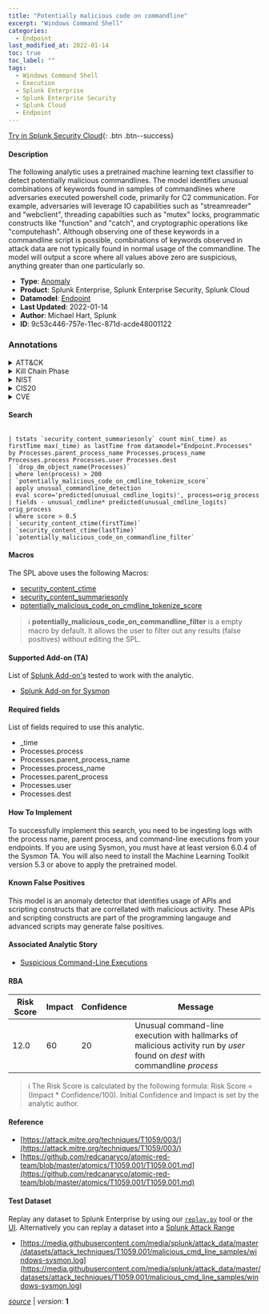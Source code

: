 ```yaml
---
title: "Potentially malicious code on commandline"
excerpt: "Windows Command Shell"
categories:
  - Endpoint
last_modified_at: 2022-01-14
toc: true
toc_label: ""
tags:
  - Windows Command Shell
  - Execution
  - Splunk Enterprise
  - Splunk Enterprise Security
  - Splunk Cloud
  - Endpoint
---
```




[Try in Splunk Security Cloud](https://www.splunk.com/en_us/cyber-security.html){: .btn .btn--success}

#### Description

The following analytic uses a pretrained machine learning text classifier to detect potentially malicious commandlines.  The model identifies unusual combinations of keywords found in samples of commandlines where adversaries executed powershell code, primarily for C2 communication.  For example, adversaries will leverage IO capabilities such as &#34;streamreader&#34; and &#34;webclient&#34;, threading capabilties such as &#34;mutex&#34; locks, programmatic constructs like &#34;function&#34; and &#34;catch&#34;, and cryptographic operations like &#34;computehash&#34;.  Although observing one of these keywords in a commandline script is possible, combinations of keywords observed in attack data are not typically found in normal usage of the commandline.  The model will output a score where all values above zero are suspicious, anything greater than one particularly so.

- **Type**: [Anomaly](https://github.com/splunk/security_content/wiki/Detection-Analytic-Types)
- **Product**: Splunk Enterprise, Splunk Enterprise Security, Splunk Cloud
- **Datamodel**: [Endpoint](https://docs.splunk.com/Documentation/CIM/latest/User/Endpoint)
- **Last Updated**: 2022-01-14
- **Author**: Michael Hart, Splunk
- **ID**: 9c53c446-757e-11ec-871d-acde48001122

### Annotations
<details>
  <summary>ATT&CK</summary>

<div markdown="1">

#### [ATT&CK](https://attack.mitre.org/)

| ID          | Technique   | Tactic         |
| ----------- | ----------- |--------------- |
| [T1059.003](https://attack.mitre.org/techniques/T1059/003/) | Windows Command Shell | Execution |

</div>
</details>


<details>
  <summary>Kill Chain Phase</summary>

<div markdown="1">

* Exploitation


</div>
</details>


<details>
  <summary>NIST</summary>

<div markdown="1">



</div>
</details>

<details>
  <summary>CIS20</summary>

<div markdown="1">



</div>
</details>

<details>
  <summary>CVE</summary>

<div markdown="1">


</div>
</details>


#### Search

```

| tstats `security_content_summariesonly` count min(_time) as firstTime max(_time) as lastTime from datamodel="Endpoint.Processes" by Processes.parent_process_name Processes.process_name Processes.process Processes.user Processes.dest  
| `drop_dm_object_name(Processes)`  
| where len(process) > 200 
| `potentially_malicious_code_on_cmdline_tokenize_score` 
| apply unusual_commandline_detection 
| eval score='predicted(unusual_cmdline_logits)', process=orig_process 
| fields - unusual_cmdline* predicted(unusual_cmdline_logits) orig_process 
| where score > 0.5 
| `security_content_ctime(firstTime)` 
| `security_content_ctime(lastTime)` 
| `potentially_malicious_code_on_commandline_filter`
```

#### Macros
The SPL above uses the following Macros:
* [security_content_ctime](https://github.com/splunk/security_content/blob/develop/macros/security_content_ctime.yml)
* [security_content_summariesonly](https://github.com/splunk/security_content/blob/develop/macros/security_content_summariesonly.yml)
* [potentially_malicious_code_on_cmdline_tokenize_score](https://github.com/splunk/security_content/blob/develop/macros/potentially_malicious_code_on_cmdline_tokenize_score.yml)

> :information_source:
> **potentially_malicious_code_on_commandline_filter** is a empty macro by default. It allows the user to filter out any results (false positives) without editing the SPL.


#### Supported Add-on (TA)
List of [Splunk Add-on's](https://docs.splunk.com/Documentation/AddOns/released/Overview/AboutSplunkadd-ons) tested to work with the analytic.

* [Splunk Add-on for Sysmon](https://splunkbase.splunk.com/app/5709)


#### Required fields
List of fields required to use this analytic.
* _time
* Processes.process
* Processes.parent_process_name
* Processes.process_name
* Processes.parent_process
* Processes.user
* Processes.dest



#### How To Implement
To successfully implement this search, you need to be ingesting logs with the process name, parent process, and command-line executions from your endpoints. If you are using Sysmon, you must have at least version 6.0.4 of the Sysmon TA.  You will also need to install the Machine Learning Toolkit version 5.3 or above to apply the pretrained model.
#### Known False Positives
This model is an anomaly detector that identifies usage of APIs and scripting constructs that are correllated with malicious activity.  These APIs and scripting constructs are part of the programming langauge and advanced scripts may generate false positives.

#### Associated Analytic Story
* [Suspicious Command-Line Executions](/stories/suspicious_command-line_executions)




#### RBA

| Risk Score  | Impact      | Confidence   | Message      |
| ----------- | ----------- |--------------|--------------|
| 12.0 | 60 | 20 | Unusual command-line execution with hallmarks of malicious activity run by $user$ found on $dest$ with commandline $process$ |


> :information_source:
> The Risk Score is calculated by the following formula: Risk Score = (Impact * Confidence/100). Initial Confidence and Impact is set by the analytic author.


#### Reference

* [https://attack.mitre.org/techniques/T1059/003/](https://attack.mitre.org/techniques/T1059/003/)
* [https://github.com/redcanaryco/atomic-red-team/blob/master/atomics/T1059.001/T1059.001.md](https://github.com/redcanaryco/atomic-red-team/blob/master/atomics/T1059.001/T1059.001.md)



#### Test Dataset
Replay any dataset to Splunk Enterprise by using our [`replay.py`](https://github.com/splunk/attack_data#using-replaypy) tool or the [UI](https://github.com/splunk/attack_data#using-ui).
Alternatively you can replay a dataset into a [Splunk Attack Range](https://github.com/splunk/attack_range#replay-dumps-into-attack-range-splunk-server)

* [https://media.githubusercontent.com/media/splunk/attack_data/master/datasets/attack_techniques/T1059.001/malicious_cmd_line_samples/windows-sysmon.log](https://media.githubusercontent.com/media/splunk/attack_data/master/datasets/attack_techniques/T1059.001/malicious_cmd_line_samples/windows-sysmon.log)



[*source*](https://github.com/splunk/security_content/tree/develop/detections/endpoint/potentially_malicious_code_on_commandline.yml) \| *version*: **1**